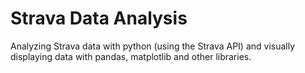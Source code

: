 # Strava Data Analysis

Analyzing Strava data with python (using the Strava API) and visually displaying data with pandas, matplotlib and other libraries. 

